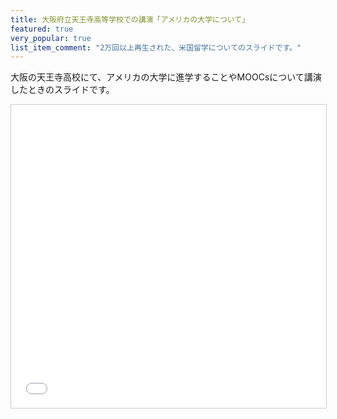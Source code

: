 ```yaml
---
title: 大阪府立天王寺高等学校での講演「アメリカの大学について」
featured: true
very_popular: true
list_item_comment: "2万回以上再生された、米国留学についてのスライドです。"
---
```


大阪の天王寺高校にて、アメリカの大学に進学することやMOOCsについて講演したときのスライドです。

<iframe src="//www.slideshare.net/slideshow/embed_code/key/eqEPhJFIzfss3L" width="595" height="485" frameborder="0" marginwidth="0" marginheight="0" scrolling="no" style="border:1px solid #CCC; border-width:1px; margin-bottom:5px; max-width: 100%;" allowfullscreen> </iframe>
